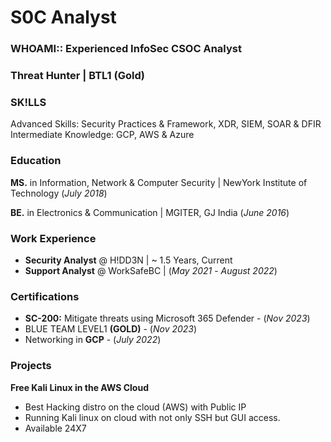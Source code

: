 # S0C Analyst

### **WHOAMI::** Experienced InfoSec CSOC Analyst
### Threat Hunter | BTL1 (Gold)

### SK!LLS
Advanced Skills: Security Practices & Framework, XDR, SIEM, SOAR & DFIR
Intermediate Knowledge: GCP, AWS & Azure

### Education
**MS.** in Information, Network & Computer Security | NewYork Institute of Technology (_July 2018_)

**BE.** in Electronics & Communication | MGITER, GJ India (_June 2016_)

### Work Experience
- **Security Analyst** @ H!DD3N | ~ 1.5 Years, Current
- **Support Analyst** @ WorkSafeBC | (_May 2021_ - _August 2022_)

### Certifications
- **SC-200:** Mitigate threats using Microsoft 365 Defender - (_Nov 2023_)
- BLUE TEAM LEVEL1 **(GOLD)** - (_Nov 2023_)
- Networking in **GCP** - (_July 2022_)

### Projects
**Free Kali Linux in the AWS Cloud**
 - Best Hacking distro on the cloud (AWS) with Public IP
 - Running Kali linux on cloud with not only SSH but GUI access.
 - Available 24X7
